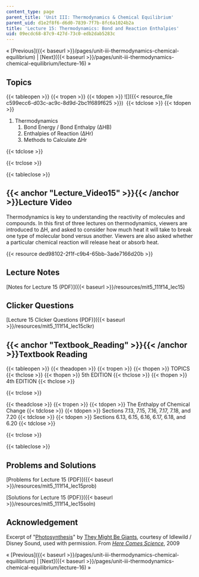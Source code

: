 ```yaml
---
content_type: page
parent_title: 'Unit III: Thermodynamics & Chemical Equilibrium'
parent_uid: d1e2f8f6-d6d0-7839-7f7b-8fc6a1024b2a
title: 'Lecture 15: Thermodynamics: Bond and Reaction Enthalpies'
uid: 09ecdc68-87c9-427d-73c0-edb2dab5283c
---
```


« [Previous]({{< baseurl >}}/pages/unit-iii-thermodynamics-chemical-equilibrium) | [Next]({{< baseurl >}}/pages/unit-iii-thermodynamics-chemical-equilibrium/lecture-16) »

Topics
------

{{< tableopen >}}
{{< tropen >}}
{{< tdopen >}}
![]({{< resource_file c599ecc6-d03c-ac9c-8d9d-2bc1f689f625 >}}) 
{{< tdclose >}}
{{< tdopen >}}


1.  Thermodynamics
    1.  Bond Energy / Bond Enthalpy (∆HB)
    2.  Enthalpies of Reaction (∆Hr)
    3.  Methods to Calculate ∆Hr


{{< tdclose >}}

{{< trclose >}}

{{< tableclose >}}

{{< anchor "Lecture_Video15" >}}{{< /anchor >}}Lecture Video
------------------------------------------------------------

Thermodynamics is key to understanding the reactivity of molecules and compounds. In this first of three lectures on thermodynamics, viewers are introduced to ∆H, and asked to consider how much heat it will take to break one type of molecular bond versus another. Viewers are also asked whether a particular chemical reaction will release heat or absorb heat.

{{< resource ded98102-2f1f-c9b4-65bb-3ade7166d20b >}}

Lecture Notes
-------------

[Notes for Lecture 15 (PDF)]({{< baseurl >}}/resources/mit5_111f14_lec15)

Clicker Questions
-----------------

[Lecture 15 Clicker Questions (PDF)]({{< baseurl >}}/resources/mit5_111f14_lec15clkr)

{{< anchor "Textbook_Reading" >}}{{< /anchor >}}Textbook Reading
----------------------------------------------------------------

{{< tableopen >}}
{{< theadopen >}}
{{< tropen >}}
{{< thopen >}}
TOPICS
{{< thclose >}}
{{< thopen >}}
5th EDITION
{{< thclose >}}
{{< thopen >}}
4th EDITION
{{< thclose >}}

{{< trclose >}}

{{< theadclose >}}
{{< tropen >}}
{{< tdopen >}}
The Enthalpy of Chemical Change
{{< tdclose >}}
{{< tdopen >}}
Sections 7.13, 7.15, 7.16, 7.17, 7.18, and 7.20
{{< tdclose >}}
{{< tdopen >}}
Sections 6.13, 6.15, 6.16, 6.17, 6.18, and 6.20
{{< tdclose >}}

{{< trclose >}}

{{< tableclose >}}

Problems and Solutions
----------------------

[Problems for Lecture 15 (PDF)]({{< baseurl >}}/resources/mit5_111f14_lec15prob)

[Solutions for Lecture 15 (PDF)]({{< baseurl >}}/resources/mit5_111f14_lec15soln)

Acknowledgement
---------------

Excerpt of "[Photosynthesis](https://youtu.be/LgYPeeABoUs)" by [They Might Be Giants](http://www.theymightbegiants.com/), courtesy of Idlewild / Disney Sound, used with permission. From [_Here Comes Science_](https://www.theymightbegiants.com/here-comes-science), 2009

« [Previous]({{< baseurl >}}/pages/unit-iii-thermodynamics-chemical-equilibrium) | [Next]({{< baseurl >}}/pages/unit-iii-thermodynamics-chemical-equilibrium/lecture-16) »